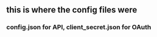 ## this is where the config files were ##

### config.json for API, client_secret.json for OAuth ###